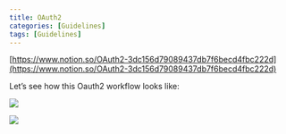 ```yaml
---
title: OAuth2
categories: [Guidelines]
tags: [Guidelines]
---
```


[https://www.notion.so/OAuth2-3dc156d79089437db7f6becd4fbc222d](https://www.notion.so/OAuth2-3dc156d79089437db7f6becd4fbc222d)


Let’s see how this Oauth2 workflow looks like:


![](https://prod-files-secure.s3.us-west-2.amazonaws.com/9960fb2a-b75e-4bea-a8f9-b00925db1215/3bce41e0-99e8-4ebd-9701-e2bc9cbb79a2/Untitled.png?X-Amz-Algorithm=AWS4-HMAC-SHA256&X-Amz-Content-Sha256=UNSIGNED-PAYLOAD&X-Amz-Credential=ASIAZI2LB466UNBY5AGQ%2F20250313%2Fus-west-2%2Fs3%2Faws4_request&X-Amz-Date=20250313T202319Z&X-Amz-Expires=3600&X-Amz-Security-Token=IQoJb3JpZ2luX2VjEJT%2F%2F%2F%2F%2F%2F%2F%2F%2F%2FwEaCXVzLXdlc3QtMiJHMEUCIDErqK7XjJQzfrBlio1IVG%2F0kg7VdASei3BUnFvaxEA%2FAiEAyfOZdFHpVBC5EFXiGLtjLomhckz4a7CJvQgEMsaj8KMqiAQI3f%2F%2F%2F%2F%2F%2F%2F%2F%2F%2FARAAGgw2Mzc0MjMxODM4MDUiDLvG6yfDkzuKIKjYJyrcA53KITBHNnprrbE3hwOJoor75VGTqd8Cug%2B0y7nlp9LPbA1b6d9J%2BtAbvrknjX5DnKKwOYihFPE3bgo10B%2FeEyYL876RU9jENTUB6rZsv7%2FOnGAwpB%2Fduq21PKXEYu5yLNw9v0Rf%2B9QBnQhgfJmEjyt2r%2Fx7Aq8WXiEKEzIncA0m7H2zbIfeQwmuA0661rKKvGevAOZuQ2EaJDQwb7vkbJ3Bu59sl%2BUmkb56k7uURfOtW9oJOENKGmSOelIBhMPrbYPNTV1GhnSb5FutoAYm4stpJNardomLh3EPakrc6psmolta%2BWDbUcggQ3VrJaIVLIoJTMDgoUIXIloVWYt%2F8Ux0jM6Hs%2BFKH%2FoAPSwTjykTfi6YCpuhgLR1endf0J%2BzcKSWffjjww4r%2FlL7b1xuNAFDUiZ%2BEP60Vde9XCINdhJHZOpUi%2B9FxibrAMQvacMyqUqyhVX5bpjWyn5%2FjIJZ1HlEvCaSqm882fd4fDzuPTIF9tZSuHplok4cfgCNThaUj12LmhGC9jAPvivNryRF5ty%2Fx4QO7c4FIuiW%2F7cKmnTVHDBEVxhsdW2xL1kAlk1WHezQOFz4wmfzj7hDI6%2B5QNL4krPuBwmrvCO3WVhhUosCGMFSlvjSx7OUJliMMNb1zL4GOqUBp0ix86tL3xx6y1XkQ8PfjuMK%2BUu12UEB7sWU4fJbYeiIzpVcyTRAGputAU1FC8P4w219%2FJ9cNgl0%2F47nfEfmMtV3jm%2FXH4WnlJIfzJMuNN6SLDTBsrjXounezv78hOa0H1pLIql9jvmUdoiYWhE0OFMBhGuk9lpg48cbIMsDUDIe5nUK0T2zPUYJy0q96G35ouowsfGyZtAKeVOYimsm1z8rIVhc&X-Amz-Signature=74496a6dcc5ff5156ffcb45790dffe32b0504f9d230e380494fffc05f175a363&X-Amz-SignedHeaders=host&x-id=GetObject)


![](https://prod-files-secure.s3.us-west-2.amazonaws.com/9960fb2a-b75e-4bea-a8f9-b00925db1215/27d32b66-de43-41de-80f7-7edb81d1190f/Untitled.png?X-Amz-Algorithm=AWS4-HMAC-SHA256&X-Amz-Content-Sha256=UNSIGNED-PAYLOAD&X-Amz-Credential=ASIAZI2LB466UNBY5AGQ%2F20250313%2Fus-west-2%2Fs3%2Faws4_request&X-Amz-Date=20250313T202319Z&X-Amz-Expires=3600&X-Amz-Security-Token=IQoJb3JpZ2luX2VjEJT%2F%2F%2F%2F%2F%2F%2F%2F%2F%2FwEaCXVzLXdlc3QtMiJHMEUCIDErqK7XjJQzfrBlio1IVG%2F0kg7VdASei3BUnFvaxEA%2FAiEAyfOZdFHpVBC5EFXiGLtjLomhckz4a7CJvQgEMsaj8KMqiAQI3f%2F%2F%2F%2F%2F%2F%2F%2F%2F%2FARAAGgw2Mzc0MjMxODM4MDUiDLvG6yfDkzuKIKjYJyrcA53KITBHNnprrbE3hwOJoor75VGTqd8Cug%2B0y7nlp9LPbA1b6d9J%2BtAbvrknjX5DnKKwOYihFPE3bgo10B%2FeEyYL876RU9jENTUB6rZsv7%2FOnGAwpB%2Fduq21PKXEYu5yLNw9v0Rf%2B9QBnQhgfJmEjyt2r%2Fx7Aq8WXiEKEzIncA0m7H2zbIfeQwmuA0661rKKvGevAOZuQ2EaJDQwb7vkbJ3Bu59sl%2BUmkb56k7uURfOtW9oJOENKGmSOelIBhMPrbYPNTV1GhnSb5FutoAYm4stpJNardomLh3EPakrc6psmolta%2BWDbUcggQ3VrJaIVLIoJTMDgoUIXIloVWYt%2F8Ux0jM6Hs%2BFKH%2FoAPSwTjykTfi6YCpuhgLR1endf0J%2BzcKSWffjjww4r%2FlL7b1xuNAFDUiZ%2BEP60Vde9XCINdhJHZOpUi%2B9FxibrAMQvacMyqUqyhVX5bpjWyn5%2FjIJZ1HlEvCaSqm882fd4fDzuPTIF9tZSuHplok4cfgCNThaUj12LmhGC9jAPvivNryRF5ty%2Fx4QO7c4FIuiW%2F7cKmnTVHDBEVxhsdW2xL1kAlk1WHezQOFz4wmfzj7hDI6%2B5QNL4krPuBwmrvCO3WVhhUosCGMFSlvjSx7OUJliMMNb1zL4GOqUBp0ix86tL3xx6y1XkQ8PfjuMK%2BUu12UEB7sWU4fJbYeiIzpVcyTRAGputAU1FC8P4w219%2FJ9cNgl0%2F47nfEfmMtV3jm%2FXH4WnlJIfzJMuNN6SLDTBsrjXounezv78hOa0H1pLIql9jvmUdoiYWhE0OFMBhGuk9lpg48cbIMsDUDIe5nUK0T2zPUYJy0q96G35ouowsfGyZtAKeVOYimsm1z8rIVhc&X-Amz-Signature=30450d982ecc09f6863d72d79b1eed25753c0ca7f611ec8a4e23641aa51c60c3&X-Amz-SignedHeaders=host&x-id=GetObject)

